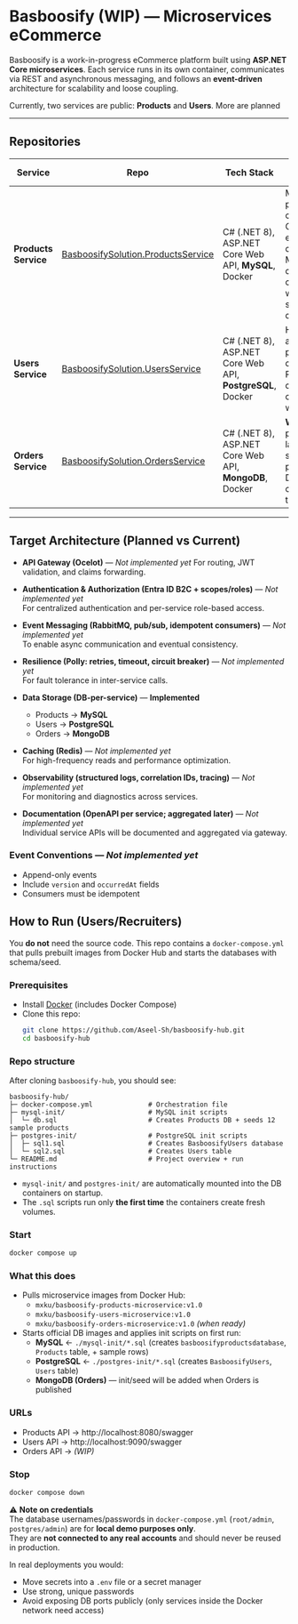 # Basboosify (WIP) — Microservices eCommerce

Basboosify is a work-in-progress eCommerce platform built using **ASP.NET Core microservices**. Each service runs in its own container, communicates via REST and asynchronous messaging, and follows an **event-driven** architecture for scalability and loose coupling.

Currently, two services are public: **Products** and **Users**. More are planned

---

## Repositories

| Service | Repo | Tech Stack | Current Features |
|---|---|---|---|
| **Products Service** | [BasboosifySolution.ProductsService](https://github.com/Aseel-Sh/BasboosifySolution.ProductsService) | C# (.NET 8), ASP.NET Core Web API, **MySQL**, Docker | Manages product catalog with CRUD endpoints, dedicated MySQL database, containerized with Docker, seeded with demo data. |
| **Users Service** | [BasboosifySolution.UsersService](https://github.com/Aseel-Sh/BasboosifySolution.UsersService) | C# (.NET 8), ASP.NET Core Web API, **PostgreSQL**, Docker | Handles user accounts and profiles, dedicated Postgres database, containerized with Docker. |
| **Orders Service** | [BasboosifySolution.OrdersService](https://github.com/Aseel-Sh/BasboosifySolution.OrdersService) | C# (.NET 8), ASP.NET Core Web API, **MongoDB**, Docker | **WIP.** API project and layered structure in place with a Dockerfile to containerize the service. |

---

## Target Architecture (Planned vs Current)

- **API Gateway (Ocelot)** — *Not implemented yet*
  For routing, JWT validation, and claims forwarding.

- **Authentication & Authorization (Entra ID B2C + scopes/roles)** — *Not implemented yet*   
  For centralized authentication and per-service role-based access.

- **Event Messaging (RabbitMQ, pub/sub, idempotent consumers)** — *Not implemented yet*   
  To enable async communication and eventual consistency.

- **Resilience (Polly: retries, timeout, circuit breaker)** — *Not implemented yet*   
  For fault tolerance in inter-service calls.

- **Data Storage (DB-per-service)** — **Implemented**  
  - Products → **MySQL**  
  - Users → **PostgreSQL**  
  - Orders → **MongoDB**
  
- **Caching (Redis)** — *Not implemented yet*   
  For high-frequency reads and performance optimization.

- **Observability (structured logs, correlation IDs, tracing)** — *Not implemented yet*   
  For monitoring and diagnostics across services.

- **Documentation (OpenAPI per service; aggregated later)** — *Not implemented yet*   
  Individual service APIs will be documented and aggregated via gateway.

### Event Conventions — *Not implemented yet* 
- Append-only events
- Include `version` and `occurredAt` fields
- Consumers must be idempotent

## How to Run (Users/Recruiters)

You **do not** need the source code. This repo contains a `docker-compose.yml` that pulls prebuilt images from Docker Hub and starts the databases with schema/seed.

### Prerequisites
- Install [Docker](https://docs.docker.com/get-docker/) (includes Docker Compose)
- Clone this repo:
  ```bash
  git clone https://github.com/Aseel-Sh/basboosify-hub.git
  cd basboosify-hub
  ```

### Repo structure

After cloning `basboosify-hub`, you should see:

```
basboosify-hub/
├─ docker-compose.yml              # Orchestration file
├─ mysql-init/                     # MySQL init scripts
│  └─ db.sql                       # Creates Products DB + seeds 12 sample products
├─ postgres-init/                  # PostgreSQL init scripts
│  ├─ sql1.sql                     # Creates BasboosifyUsers database
│  └─ sql2.sql                     # Creates Users table
└─ README.md                       # Project overview + run instructions
```

- `mysql-init/` and `postgres-init/` are automatically mounted into the DB containers on startup.  
- The `.sql` scripts run only **the first time** the containers create fresh volumes.  

### Start
```bash
docker compose up
```

### What this does
- Pulls microservice images from Docker Hub:
  - `mxku/basboosify-products-microservice:v1.0`
  - `mxku/basboosify-users-microservice:v1.0`
  - `mxku/basboosify-orders-microservice:v1.0` *(when ready)*
- Starts official DB images and applies init scripts on first run:
  - **MySQL** ← `./mysql-init/*.sql` (creates `basboosifyproductsdatabase`, `Products` table, + sample rows)
  - **PostgreSQL** ← `./postgres-init/*.sql` (creates `BasboosifyUsers`, `Users` table)
  - **MongoDB (Orders)** — init/seed will be added when Orders is published

### URLs
- Products API → http://localhost:8080/swagger  
- Users API → http://localhost:9090/swagger  
- Orders API → *(WIP)*   

### Stop
```bash
docker compose down
```

⚠️ **Note on credentials**  
The database usernames/passwords in `docker-compose.yml` (`root/admin`, `postgres/admin`) are for **local demo purposes only**.  
They are **not connected to any real accounts** and should never be reused in production.  

In real deployments you would:  
- Move secrets into a `.env` file or a secret manager  
- Use strong, unique passwords  
- Avoid exposing DB ports publicly (only services inside the Docker network need access)  
